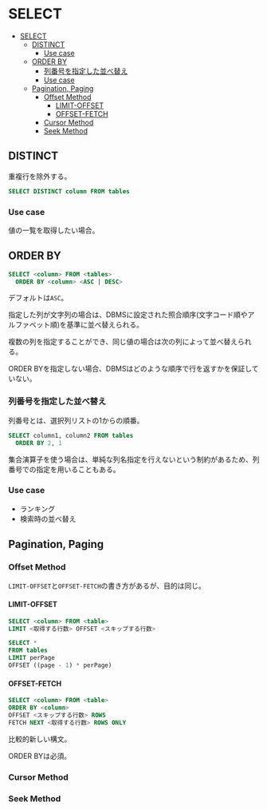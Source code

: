 # SELECT

- [SELECT](#select)
  - [DISTINCT](#distinct)
    - [Use case](#use-case)
  - [ORDER BY](#order-by)
    - [列番号を指定した並べ替え](#列番号を指定した並べ替え)
    - [Use case](#use-case-1)
  - [Pagination, Paging](#pagination-paging)
    - [Offset Method](#offset-method)
      - [LIMIT-OFFSET](#limit-offset)
      - [OFFSET-FETCH](#offset-fetch)
    - [Cursor Method](#cursor-method)
    - [Seek Method](#seek-method)

## DISTINCT

重複行を除外する。

```sql
SELECT DISTINCT column FROM tables
```

### Use case

値の一覧を取得したい場合。

## ORDER BY

```sql
SELECT <column> FROM <tables>
  ORDER BY <column> <ASC | DESC>
```

デフォルトは`ASC`。

指定した列が文字列の場合は、DBMSに設定された照合順序(文字コード順やアルファベット順)を基準に並べ替えられる。

複数の列を指定することができ、同じ値の場合は次の列によって並べ替えられる。

ORDER BYを指定しない場合、DBMSはどのような順序で行を返すかを保証していない。

### 列番号を指定した並べ替え

列番号とは、選択列リストの1からの順番。

```sql
SELECT column1, column2 FROM tables
  ORDER BY 2, 1
```

集合演算子を使う場合は、単純な列名指定を行えないという制約があるため、列番号での指定を用いることもある。

### Use case

- ランキング
- 検索時の並べ替え

## Pagination, Paging

### Offset Method

`LIMIT-OFFSET`と`OFFSET-FETCH`の書き方があるが、目的は同じ。

#### LIMIT-OFFSET

```sql
SELECT <column> FROM <table>
LIMIT <取得する行数> OFFSET <スキップする行数>
```

```sql
SELECT *
FROM tables
LIMIT perPage
OFFSET ((page - 1) * perPage)
```

#### OFFSET-FETCH

```sql
SELECT <column> FROM <table>
ORDER BY <column>
OFFSET <スキップする行数> ROWS
FETCH NEXT <取得する行数> ROWS ONLY
```

比較的新しい構文。

ORDER BYは必須。

### Cursor Method

<!-- TODO -->

### Seek Method

<!-- TODO -->

